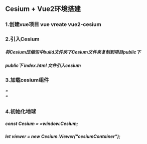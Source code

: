 ## Cesium + Vue2环境搭建
### 1.创建vue项目 vue vreate vue2-cesium
### 2.引入Cesium 
##### 将Cesium压缩包中build文件夹下Cesium文件夹复制到项目public下
##### public下 index.html 文件引入cesium
#####     <link rel="stylesheet" href="./CesiumUnminified/Widgets/widgets.css">
#####     <script src="./CesiumUnminified/Cesium.js"></script>
### 3.加载cesium组件
##### "<div id="cesiumContainer"></div>"
### 4.初始化地球
##### const Cesium = =window.Cesium;
##### let viewer = new Cesium.Viewer("cesiumContainer");